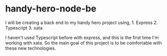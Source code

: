 # handy-hero-node-be

I will be creating a back end to my handy hero project using,
    1. Express
    2. Typescript
    3. xata

I haven't used Typescript before with express, and this is the first time I'm working with xata.
So the main goal of this project is to be comfortable with these new technologies. 
